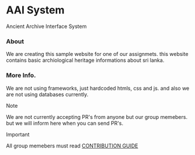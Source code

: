# AAI System
Ancient Archive Interface System

### About
We are creating this sample website for one of our assignmets. this website contains basic archiological heritage informations about sri lanka.

### More Info.
We are not using  frameworks, just hardcoded htmls, css and js. and also we are not using databases currently.

> [!NOTE]  
> We are not currently accepting PR's from anyone but our group memebers. but we will inform here when you can send PR's.

> [!IMPORTANT]  
> All group memebers must read [CONTRIBUTION GUIDE](.github/CONTRIBUTING.md)